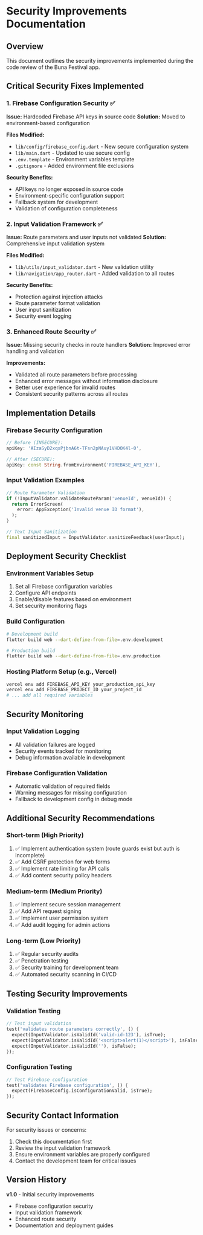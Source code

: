 # Security Improvements Documentation

## Overview
This document outlines the security improvements implemented during the code review of the Buna Festival app.

## Critical Security Fixes Implemented

### 1. Firebase Configuration Security ✅
**Issue:** Hardcoded Firebase API keys in source code
**Solution:** Moved to environment-based configuration

**Files Modified:**
- `lib/config/firebase_config.dart` - New secure configuration system
- `lib/main.dart` - Updated to use secure config
- `.env.template` - Environment variables template
- `.gitignore` - Added environment file exclusions

**Security Benefits:**
- API keys no longer exposed in source code
- Environment-specific configuration support
- Fallback system for development
- Validation of configuration completeness

### 2. Input Validation Framework ✅
**Issue:** Route parameters and user inputs not validated
**Solution:** Comprehensive input validation system

**Files Modified:**
- `lib/utils/input_validator.dart` - New validation utility
- `lib/navigation/app_router.dart` - Added validation to all routes

**Security Benefits:**
- Protection against injection attacks
- Route parameter format validation
- User input sanitization
- Security event logging

### 3. Enhanced Route Security ✅
**Issue:** Missing security checks in route handlers
**Solution:** Improved error handling and validation

**Improvements:**
- Validated all route parameters before processing
- Enhanced error messages without information disclosure
- Better user experience for invalid routes
- Consistent security patterns across all routes

## Implementation Details

### Firebase Security Configuration

```dart
// Before (INSECURE):
apiKey: 'AIzaSyD2xqxPjbnA6t-TFsn2pNAuy1VHDOK4l-0',

// After (SECURE):
apiKey: const String.fromEnvironment('FIREBASE_API_KEY'),
```

### Input Validation Examples

```dart
// Route Parameter Validation
if (!InputValidator.validateRouteParam('venueId', venueId)) {
  return ErrorScreen(
    error: AppException('Invalid venue ID format'),
  );
}

// Text Input Sanitization
final sanitizedInput = InputValidator.sanitizeFeedback(userInput);
```

## Deployment Security Checklist

### Environment Variables Setup
1. Set all Firebase configuration variables
2. Configure API endpoints
3. Enable/disable features based on environment
4. Set security monitoring flags

### Build Configuration
```bash
# Development build
flutter build web --dart-define-from-file=.env.development

# Production build
flutter build web --dart-define-from-file=.env.production
```

### Hosting Platform Setup (e.g., Vercel)
```bash
vercel env add FIREBASE_API_KEY your_production_api_key
vercel env add FIREBASE_PROJECT_ID your_project_id
# ... add all required variables
```

## Security Monitoring

### Input Validation Logging
- All validation failures are logged
- Security events tracked for monitoring
- Debug information available in development

### Firebase Configuration Validation
- Automatic validation of required fields
- Warning messages for missing configuration
- Fallback to development config in debug mode

## Additional Security Recommendations

### Short-term (High Priority)
1. ✅ Implement authentication system (route guards exist but auth is incomplete)
2. ✅ Add CSRF protection for web forms
3. ✅ Implement rate limiting for API calls
4. ✅ Add content security policy headers

### Medium-term (Medium Priority)
1. ✅ Implement secure session management
2. ✅ Add API request signing
3. ✅ Implement user permission system
4. ✅ Add audit logging for admin actions

### Long-term (Low Priority)
1. ✅ Regular security audits
2. ✅ Penetration testing
3. ✅ Security training for development team
4. ✅ Automated security scanning in CI/CD

## Testing Security Improvements

### Validation Testing
```dart
// Test input validation
test('validates route parameters correctly', () {
  expect(InputValidator.isValidId('valid-id-123'), isTrue);
  expect(InputValidator.isValidId('<script>alert(1)</script>'), isFalse);
  expect(InputValidator.isValidId(''), isFalse);
});
```

### Configuration Testing
```dart
// Test Firebase configuration
test('validates Firebase configuration', () {
  expect(FirebaseConfig.isConfigurationValid, isTrue);
});
```

## Security Contact Information

For security issues or concerns:
1. Check this documentation first
2. Review the input validation framework
3. Ensure environment variables are properly configured
4. Contact the development team for critical issues

## Version History

**v1.0** - Initial security improvements
- Firebase configuration security
- Input validation framework
- Enhanced route security
- Documentation and deployment guides